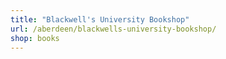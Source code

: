 ```yaml
---
title: "Blackwell's University Bookshop"
url: /aberdeen/blackwells-university-bookshop/
shop: books
---
```

